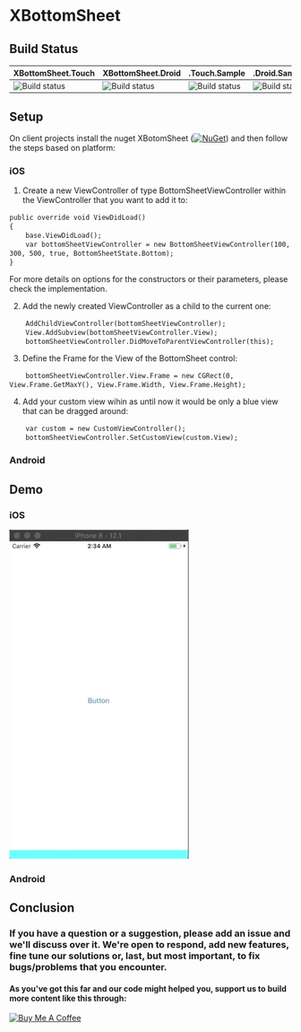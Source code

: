 # XBottomSheet

## Build Status

| XBottomSheet.Touch  | XBottomSheet.Droid | .Touch.Sample  | .Droid.Sample |
| ------------- | ------------- | ------------- | ------------- |
|![Build status](https://build.appcenter.ms/v0.1/apps/2a487f1b-e2e0-470a-8613-691b971bf67e/branches/master/badge)|![Build status](https://build.appcenter.ms/v0.1/apps/7776b9f9-6d94-46ee-a52b-308a95474f4f/branches/master/badge)|![Build status](https://build.appcenter.ms/v0.1/apps/66402bbe-a256-4709-91e3-6a4edeedaa69/branches/master/badge)|![Build status](https://build.appcenter.ms/v0.1/apps/a0eaabee-958e-4df9-ad0a-df6810756f96/branches/master/badge)|

## Setup 

On client projects install the nuget XBotomSheet ([![NuGet](https://img.shields.io/nuget/v/XBottomSheet.svg?label=NuGet)](https://www.nuget.org/packages/XBottomSheet/)) and then follow the steps based on platform:

### iOS

1. Create a new ViewController of type BottomSheetViewController within the ViewController that you want to add it to:

```
public override void ViewDidLoad()
{
    base.ViewDidLoad();
    var bottomSheetViewController = new BottomSheetViewController(100, 300, 500, true, BottomSheetState.Bottom);
}
```
For more details on options for the constructors or their parameters, please check the implementation.

2. Add the newly created ViewController as a child to the current one:

```
    AddChildViewController(bottomSheetViewController);
    View.AddSubview(bottomSheetViewController.View);
    bottomSheetViewController.DidMoveToParentViewController(this);
```

3. Define the Frame for the View of the BottomSheet control: 

```
    bottomSheetViewController.View.Frame = new CGRect(0, View.Frame.GetMaxY(), View.Frame.Width, View.Frame.Height);
```

4. Add your custom view wihin as until now it would be only a blue view that can be dragged around:

```
    var custom = new CustomViewController();
    bottomSheetViewController.SetCustomView(custom.View);
```

### Android


## Demo

### iOS

![](demo_xbottomsheet.gif)

### Android

## Conclusion

### If you have a question or a suggestion, please add an issue and we'll discuss over it. We're open to respond, add new features, fine tune our solutions or, last, but most important, to fix bugs/problems that you encounter. 
#### As you've got this far and our code might helped you, support us to build more content like this through: 
<a href="https://www.buymeacoffee.com/grendio" target="_blank"><img src="https://www.buymeacoffee.com/assets/img/custom_images/orange_img.png" alt="Buy Me A Coffee" style="height: auto !important;width: auto !important;" ></a>
